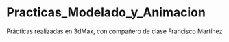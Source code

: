 # Practicas_Modelado_y_Animacion
 Prácticas realizadas en 3dMax, con compañero de clase Francisco Martínez
